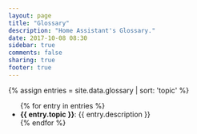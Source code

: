 ```yaml
---
layout: page
title: "Glossary"
description: "Home Assistant's Glossary."
date: 2017-10-08 08:30
sidebar: true
comments: false
sharing: true
footer: true
---
```


{% assign entries = site.data.glossary | sort: 'topic'  %}

<ul>
{% for entry in entries %}
  <li>
      <b>{{ entry.topic }}</b>: {{ entry.description }}
  </li>
{% endfor %}
</ul>
